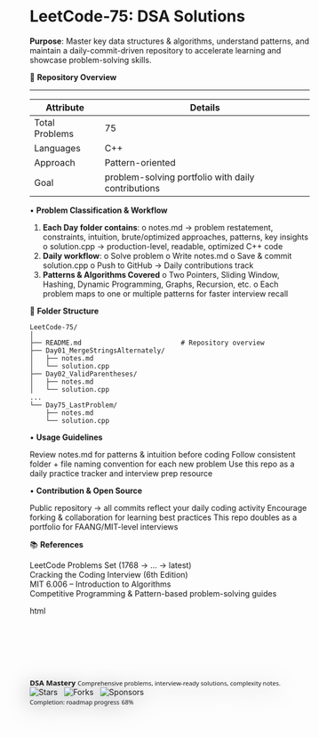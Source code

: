 # LeetCode-75: DSA Solutions

**Purpose**: Master key data structures & algorithms, understand patterns, and maintain a daily-commit-driven repository to accelerate learning and showcase problem-solving skills.

📌 **Repository Overview**
_____________________________________________________________________
| **Attribute** |                **Details**                         |     
|---------------|----------------------------------------------------|
| Total Problems| 75                                                 |
| Languages     | C++                                                | 
| Approach      | Pattern-oriented                                   |
| Goal          | problem-solving portfolio with daily contributions |



• **Problem Classification & Workflow**

1. **Each Day folder contains**:
      o	notes.md → problem restatement, constraints, intuition, brute/optimized approaches, patterns, key insights
      o	solution.cpp → production-level, readable, optimized C++ code
2. **Daily workflow**:
      o	Solve problem
      o	Write notes.md
      o	Save & commit solution.cpp
      o	Push to GitHub → Daily contributions track
3. **Patterns & Algorithms Covered**
      o	Two Pointers, Sliding Window, Hashing, Dynamic Programming, Graphs, Recursion, etc.
      o	Each problem maps to one or multiple patterns for faster interview recall


📂 **Folder Structure**

```
LeetCode-75/
│
├── README.md                         # Repository overview
├── Day01_MergeStringsAlternately/
│   ├── notes.md
│   └── solution.cpp
├── Day02_ValidParentheses/
│   ├── notes.md
│   └── solution.cpp
...
└── Day75_LastProblem/
    ├── notes.md
    └── solution.cpp

```
• **Usage Guidelines**

Review notes.md for patterns & intuition before coding
Follow consistent folder + file naming convention for each new problem
Use this repo as a daily practice tracker and interview prep resource


• **Contribution & Open Source**

Public repository → all commits reflect your daily coding activity
Encourage forking & collaboration for learning best practices
This repo doubles as a portfolio for FAANG/MIT-level interviews


📚 **References**

LeetCode Problems Set (1768 → … → latest)  
Cracking the Coding Interview (6th Edition)  
MIT 6.006 – Introduction to Algorithms  
Competitive Programming & Pattern-based problem-solving guides  


html
<svg xmlns="http://www.w3.org/2000/svg" width="820" height="160" viewBox="0 0 820 160" role="img" aria-label="DSA Badge Tracker">
  <style>
    .card { fill:#0f172a; rx:12; filter: drop-shadow(0 6px 18px rgba(2,6,23,0.5)); }
    .label { font: 600 13px/1.1 'Segoe UI', Roboto, Helvetica, Arial, sans-serif; fill:#94a3b8; }
    .tiny { font: 500 11px/1 'Segoe UI', Roboto, Helvetica, Arial, sans-serif; fill:#94a3b8; }
    .hoverable { transition: transform 200ms ease-in-out; transform-origin: center; }
    .hoverable:hover { transform: translateY(-6px) scale(1.02); }
    .bar-bg { fill: #1f2937; }
    .bar { fill: #10b981; rx:6; }
  </style>

  <!-- background card -->
  <rect class="card" x="6" y="6" width="808" height="148" rx="12" />

  <!-- left title -->
  <g transform="translate(28,30)">
    <text class="label">DSA Mastery</text>
    <text x="0" y="28" class="tiny">Comprehensive problems, interview-ready solutions, complexity notes.</text>
  </g>

  <!-- dynamic shields.io badges embedded -->
  <g transform="translate(420,20)" class="hoverable">
    <foreignObject x="0" y="0" width="360" height="100">
      <div xmlns="http://www.w3.org/1999/xhtml" style="display:flex;gap:12px;">
        <img src="https://img.shields.io/github/stars/your-username/your-repo-name?style=for-the-badge&logo=github" alt="Stars"/>
        <img src="https://img.shields.io/github/forks/your-username/your-repo-name?style=for-the-badge&logo=github" alt="Forks"/>
        <img src="https://img.shields.io/badge/sponsors-❤_Support-orange?style=for-the-badge" alt="Sponsors"/>
      </div>
    </foreignObject>
  </g>

  <!-- progress bar with load animation -->
  <g transform="translate(28,110)">
    <text class="tiny" x="0" y="0">Completion: roadmap progress</text>
    <rect class="bar-bg" x="0" y="10" width="520" height="12" rx="6"></rect>
    <rect class="bar" x="0" y="10" width="0" height="12" rx="6">
      <animate attributeName="width" from="0" to="354" dur="1.2s" fill="freeze" />
    </rect>
    <text class="tiny" x="540" y="20">68%</text>
  </g>
</svg>

